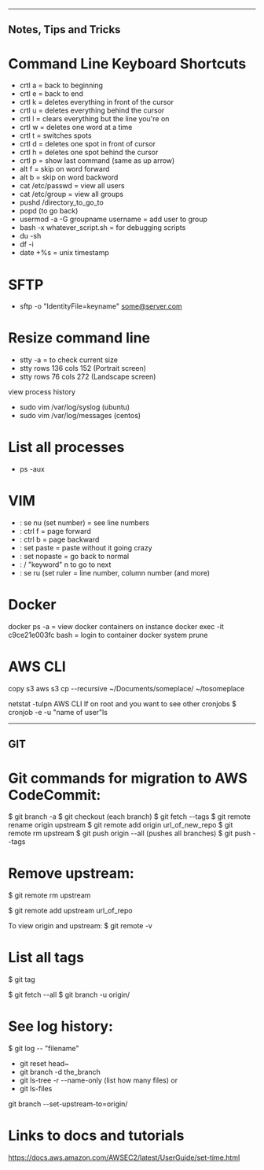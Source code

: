 ----------------------
Notes, Tips and Tricks
----------------------

# Command Line Keyboard Shortcuts

- crtl a = back to beginning
- crtl e = back to end
- crtl k = deletes everything in front of the cursor
- crtl u = deletes everything behind the cursor
- crtl l = clears everything but the line you're on
- crtl w = deletes one word at a time
- crtl t = switches spots
- crtl d = deletes one spot in front of cursor
- crtl h = deletes one spot behind the cursor
- crtl p = show last command (same as up arrow)
- alt f = skip on word forward
- alt b = skip on word backword
- cat /etc/passwd = view all users
- cat /etc/group = view all groups
- pushd /directory_to_go_to
- popd (to go back)
- usermod -a -G groupname username = add user to group
- bash -x whatever_script.sh = for debugging scripts
- du -sh
- df -i
- date +%s = unix timestamp 

# SFTP
- sftp -o "IdentityFile=keyname" some@server.com

# Resize command line
- stty -a = to check current size
- stty rows 136 cols 152 (Portrait screen) 
- stty rows 76 cols 272 (Landscape screen)

view process history
- sudo vim /var/log/syslog (ubuntu)
- sudo vim /var/log/messages (centos)

# List all processes
- ps -aux

# VIM
- : se nu (set number) = see line numbers
- : ctrl f = page forward
- : ctrl b = page backward
- : set paste = paste without it going crazy
- : set nopaste = go back to normal
- : / "keyword" n to go to next
- : se ru (set ruler = line number, column number (and more)

# Docker
docker ps -a = view docker containers on instance
docker exec -it c9ce21e003fc bash = login to container
docker system prune

# AWS CLI 
copy s3
aws s3 cp --recursive ~/Documents/someplace/ ~/tosomeplace

netstat -tulpn
AWS CLI 
If on root and you want to see other cronjobs
$ cronjob -e -u "name of user"ls

-------
GIT
-------
# Git commands for migration to AWS CodeCommit:

$ git branch -a
$ git checkout (each branch)
$ git fetch --tags
$ git remote rename origin upstream
$ git remote add origin url_of_new_repo
$ git remote rm upstream
$ git push origin --all (pushes all branches)
$ git push --tags

# Remove upstream:
$ git remote rm upstream

$ git remote add upstream url_of_repo

To view origin and upstream:
$ git remote -v

# List all tags
$ git tag

$ git fetch --all
$ git branch -u origin/<branch>

# See log history:
$ git log -- "filename"


- git reset head~
- git branch -d the_branch
- git ls-tree -r --name-only <branch> (list how many files)
or
- git ls-files


git branch --set-upstream-to=origin/<branch>


# Links to docs and tutorials
https://docs.aws.amazon.com/AWSEC2/latest/UserGuide/set-time.html

